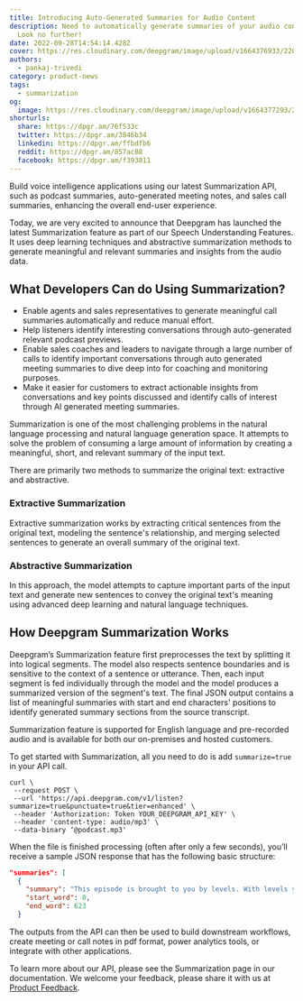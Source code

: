 ```yaml
---
title: Introducing Auto-Generated Summaries for Audio Content
description: Need to automatically generate summaries of your audio content?
  Look no further!
date: 2022-09-28T14:54:14.428Z
cover: https://res.cloudinary.com/deepgram/image/upload/v1664376933/2209-Introducing-Auto-Generated-Summaries-for-Audio-Content-thumb-554x220_acfu0t.png
authors:
  - pankaj-trivedi
category: product-news
tags:
  - summarization
og:
  image: https://res.cloudinary.com/deepgram/image/upload/v1664377293/2209-Introducing-Auto-Generated-Summaries-for-Audio-Content-featured-1200x630_l5pnli.png
shorturls:
  share: https://dpgr.am/76f533c
  twitter: https://dpgr.am/3846b34
  linkedin: https://dpgr.am/ffbdfb6
  reddit: https://dpgr.am/857ac88
  facebook: https://dpgr.am/f393811
---
```

Build voice intelligence applications using our latest Summarization API, such as podcast summaries, auto-generated meeting notes, and sales call summaries, enhancing the overall end-user experience. 

Today, we are very excited to announce that Deepgram has launched the latest Summarization feature as part of our Speech Understanding Features. It uses deep learning techniques and abstractive summarization methods to generate meaningful and relevant summaries and insights from the audio data.

## What Developers Can do Using Summarization?

* Enable agents and sales representatives to generate meaningful call summaries automatically and reduce manual effort.
* Help listeners identify interesting conversations through auto-generated relevant podcast previews.
* Enable sales coaches and leaders to navigate through a large number of calls to identify important conversations through auto generated meeting summaries to dive deep into for coaching and monitoring purposes.
* Make it easier for customers to extract actionable insights from conversations and key points discussed and identify calls of interest through AI generated meeting summaries.

Summarization is one of the most challenging problems in the natural language processing and natural language generation space. It attempts to solve the problem of consuming a large amount of information by creating a meaningful, short, and relevant summary of the input text. 

There are primarily two methods to summarize the original text: extractive and abstractive. 

### Extractive Summarization

Extractive summarization works by extracting critical sentences from the original text, modeling the sentence's relationship, and merging selected sentences to generate an overall summary of the original text.

### Abstractive Summarization

In this approach, the model attempts to capture important parts of the input text and generate new sentences to convey the original text's meaning using advanced deep learning and natural language techniques.

## How Deepgram Summarization Works

Deepgram’s Summarization feature first preprocesses the text by splitting it into logical segments. The model also respects sentence boundaries and is sensitive to the context of a sentence or utterance. Then, each input segment is fed individually through the model and the model produces a summarized version of the segment's text. The final JSON output contains a list of meaningful summaries with start and end characters' positions to identify generated summary sections from the source transcript.

Summarization feature is supported for English language and pre-recorded audio and is available for both our on-premises and hosted customers.

To get started with Summarization, all you need to do is add `summarize=true` in your API call.

```shell
curl \
 --request POST \
 --url 'https://api.deepgram.com/v1/listen?summarize=true&punctuate=true&tier=enhanced' \
 --header 'Authorization: Token YOUR_DEEPGRAM_API_KEY' \
 --header 'content-type: audio/mp3' \
 --data-binary ‘@podcast.mp3'
```

When the file is finished processing (often after only a few seconds), you’ll receive a sample JSON response that has the following basic structure:

```json
"summaries": [
  {
    "summary": "This episode is brought to you by levels. With levels you can see how different foods affect your health with real time feedback. The levels app interprets your glucose data and provides a simple score after you eat a meal.",
    "start_word": 0,
    "end_word": 623
  }
```

The outputs from the API can then be used to build downstream workflows, create meeting or call notes in pdf format, power analytics tools, or integrate with other applications. 

To learn more about our API, please see the Summarization page in our documentation. We welcome your feedback, please share it with us at [Product Feedback](https://deepgram.hellonext.co/b/feedback).